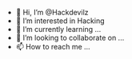 - 👋 Hi, I’m @Hackdevilz
- 👀 I’m interested in Hacking
- 🌱 I’m currently learning ...
- 💞️ I’m looking to collaborate on ...
- 📫 How to reach me ...

<!---
Hackdevilz/Hackdevilz is a ✨ special ✨ repository because its `README.md` (this file) appears on your GitHub profile.
You can click the Preview link to take a look at your changes.
--->
